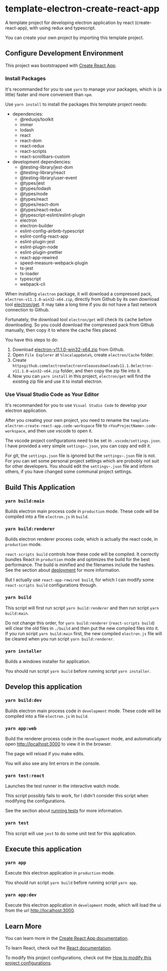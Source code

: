 # template-electron-create-react-app

A template project for developing electron application by react (create-react-app), with using redux and typescript.

You can create your own project by importing this template project.

## Configure Development Environment

This project was bootstrapped with [Create React App](https://github.com/facebook/create-react-app).

### Install Packages

It's recommanded for you to use `yarn` to manage your packages, which is (a little) faster and more convenient than `npm`.

Use `yarn install` to install the packages this template project needs:
- dependencies:
    - @reduxjs/toolkit
    - immer
    - lodash
    - react
    - react-dom
    - react-redux
    - react-scripts
    - react-scrollbars-custom
- development dependencies:
    - @testing-library/jest-dom
    - @testing-library/react
    - @testing-library/user-event
    - @types/jest
    - @types/lodash
    - @types/node
    - @types/react
    - @types/react-dom
    - @types/react-redux
    - @typescript-eslint/eslint-plugin
    - electron
    - electron-builder
    - eslint-config-airbnb-typescript
    - eslint-config-react-app
    - eslint-plugin-jest
    - eslint-plugin-node
    - eslint-plugin-prettier
    - react-app-rewired
    - speed-measure-webpack-plugin
    - ts-jest
    - ts-loader
    - typescript
    - webpack-cli

When installing `electron` package, it will download a compressed pack, `electron-v11.1.0-win32-x64.zip`, directly from Github by its own download tool [electron/get](https://github.com/electron/get). It may take a long time if you do not have a fast network connection to Github.

Fortunately, the download tool `electron/get` will check its cache before downloading. So you could download the compressed pack from Github manually, then copy it to where the cache files placed.

You have this steps to do:
1. Download [electron-v11.1.0-win32-x64.zip](https://github.com/electron/electron/releases/download/v11.1.0/electron-v11.1.0-win32-x64.zip) from Github.
2. Open `File Explorer` at `%localappdata%`, create `electron/Cache` folder.
3. Create `httpsgithub.comelectronelectronreleasesdownloadv11.1.0electron-v11.1.0-win32-x64.zip` folder, and then copy the zip file into it.
4. Now you can `yarn install` in this project, `electron/get` will find the existing zip file and use it to install electron.

### Use Visual Studio Code as Your Editor

It's recommanded for you to use `Visual Studio Code` to develop your electron application.

After you creating your own project, you need to rename the `template-electron-create-react-app.code-workspace` file to `<YouProjectName>.code-workspace`, and then use vscode to open it.

The vscode project configurations need to be set in `.vscode/settings.json`. I have provided a very simple `settings~.json`, you can copy and edit it.

For git, the `settings.json` file is ignored but the `settings~.json` file is not. For you can set some personal project settings which are probobly not suit for other developers. You should edit the `settings~.json` file and inform others, if you have changed some communal project settings.

## Build This Application
### `yarn build:main`

Builds electron main process code in `production` mode. These code will be compiled into a file `electron.js` in `build`.

### `yarn build:renderer`

Builds electron renderer process code, which is actually the react code, in `production` mode.

`react-scripts build` controls how these code will be compiled. It correctly bundles React in `production` mode and optimizes the build for the best performance. The build is minified and the filenames include the hashes. See the section about [deployment](https://facebook.github.io/create-react-app/docs/deployment) for more information.

But I actually use `react-app-rewired build`, for which I can modify some `react-scripts build` configurations through.

### `yarn build`

This script will first run script `yarn build:renderer` and then run script `yarn build:main`.

Do not change this order, for `yarn build:renderer` (`react-scripts build`) will clear the old files in `./build` and then put the new compiled files into it. If you run script `yarn build:main` first, the new compiled `electron.js` file will be cleared when you run script `yarn build:renderer`.

### `yarn installer`

Builds a windows installer for application.

You should run script `yarn build` before running script `yarn installer`.

## Develop this application
### `yarn build:dev`

Builds electron main process code in `development` mode. These code will be compiled into a file `electron.js` in `build`.

### `yarn app:web`

Build the renderer process code in the `development` mode, and automatically open [http://localhost:3000](http://localhost:3000) to view it in the browser.

The page will reload if you make edits.

You will also see any lint errors in the console.

### `yarn test:react`

Launches the test runner in the interactive watch mode.

This script possibly fails to work, for I didn't consider this script when modifying the configurations.

See the section about [running tests](https://facebook.github.io/create-react-app/docs/running-tests) for more information.

### `yarn test`

This script will use `jest` to do some unit test for this application.

## Execute this application
### `yarn app`

Execute this electron application in `production` mode.

You should run script `yarn build` before running script `yarn app`.

### `yarn app:dev`

Execute this electron application in `development` mode, which will load the ui from the url [http://localhost:3000](http://localhost:3000).

## Learn More

You can learn more in the [Create React App documentation](https://facebook.github.io/create-react-app/docs/getting-started).

To learn React, check out the [React documentation](https://reactjs.org/).

To modify this project configurations, check out the [How to modify this project configurations](./configs/README.md).
